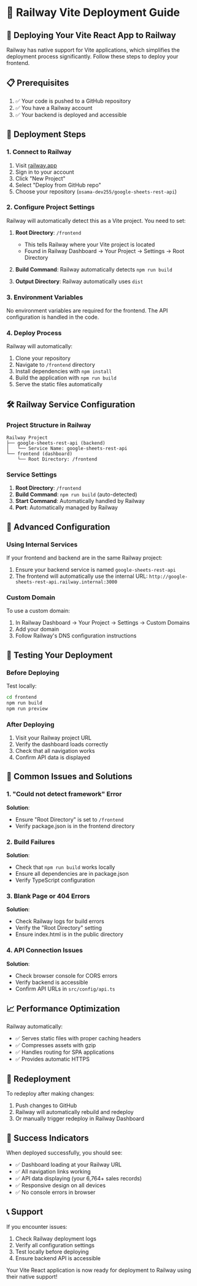 # 🚀 Railway Vite Deployment Guide

## 🎯 Deploying Your Vite React App to Railway

Railway has native support for Vite applications, which simplifies the deployment process significantly. Follow these steps to deploy your frontend.

## 📋 Prerequisites

1. ✅ Your code is pushed to a GitHub repository
2. ✅ You have a Railway account
3. ✅ Your backend is deployed and accessible

## 🚀 Deployment Steps

### 1. Connect to Railway
1. Visit [railway.app](https://railway.app)
2. Sign in to your account
3. Click "New Project"
4. Select "Deploy from GitHub repo"
5. Choose your repository (`osama-dev255/google-sheets-rest-api`)

### 2. Configure Project Settings
Railway will automatically detect this as a Vite project. You need to set:

1. **Root Directory**: `/frontend`
   - This tells Railway where your Vite project is located
   - Found in Railway Dashboard → Your Project → Settings → Root Directory

2. **Build Command**: Railway automatically detects `npm run build`
3. **Output Directory**: Railway automatically uses `dist`

### 3. Environment Variables
No environment variables are required for the frontend. The API configuration is handled in the code.

### 4. Deploy Process
Railway will automatically:
1. Clone your repository
2. Navigate to `/frontend` directory
3. Install dependencies with `npm install`
4. Build the application with `npm run build`
5. Serve the static files automatically

## 🛠️ Railway Service Configuration

### Project Structure in Railway
```
Railway Project
├── google-sheets-rest-api (backend)
│   └── Service Name: google-sheets-rest-api
└── frontend (dashboard)
    └── Root Directory: /frontend
```

### Service Settings
1. **Root Directory**: `/frontend`
2. **Build Command**: `npm run build` (auto-detected)
3. **Start Command**: Automatically handled by Railway
4. **Port**: Automatically managed by Railway

## 🔧 Advanced Configuration

### Using Internal Services
If your frontend and backend are in the same Railway project:

1. Ensure your backend service is named `google-sheets-rest-api`
2. The frontend will automatically use the internal URL:
   `http://google-sheets-rest-api.railway.internal:3000`

### Custom Domain
To use a custom domain:
1. In Railway Dashboard → Your Project → Settings → Custom Domains
2. Add your domain
3. Follow Railway's DNS configuration instructions

## 🧪 Testing Your Deployment

### Before Deploying
Test locally:
```bash
cd frontend
npm run build
npm run preview
```

### After Deploying
1. Visit your Railway project URL
2. Verify the dashboard loads correctly
3. Check that all navigation works
4. Confirm API data is displayed

## 🚨 Common Issues and Solutions

### 1. "Could not detect framework" Error
**Solution**: 
- Ensure "Root Directory" is set to `/frontend`
- Verify package.json is in the frontend directory

### 2. Build Failures
**Solution**:
- Check that `npm run build` works locally
- Ensure all dependencies are in package.json
- Verify TypeScript configuration

### 3. Blank Page or 404 Errors
**Solution**:
- Check Railway logs for build errors
- Verify the "Root Directory" setting
- Ensure index.html is in the public directory

### 4. API Connection Issues
**Solution**:
- Check browser console for CORS errors
- Verify backend is accessible
- Confirm API URLs in `src/config/api.ts`

## 📈 Performance Optimization

Railway automatically:
- ✅ Serves static files with proper caching headers
- ✅ Compresses assets with gzip
- ✅ Handles routing for SPA applications
- ✅ Provides automatic HTTPS

## 🔄 Redeployment

To redeploy after making changes:
1. Push changes to GitHub
2. Railway will automatically rebuild and redeploy
3. Or manually trigger redeploy in Railway Dashboard

## 🎯 Success Indicators

When deployed successfully, you should see:
- ✅ Dashboard loading at your Railway URL
- ✅ All navigation links working
- ✅ API data displaying (your 6,764+ sales records)
- ✅ Responsive design on all devices
- ✅ No console errors in browser

## 📞 Support

If you encounter issues:
1. Check Railway deployment logs
2. Verify all configuration settings
3. Test locally before deploying
4. Ensure backend API is accessible

Your Vite React application is now ready for deployment to Railway using their native support!